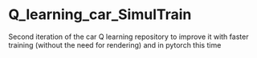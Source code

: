 # Q_learning_car_SimulTrain
Second iteration of the car Q learning repository to improve it with faster training (without the need for rendering) and in pytorch this time


